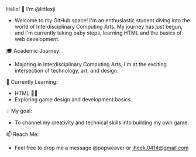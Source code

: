 Hello! 👋 I'm @littlexji
  
- Welcome to my GitHub space! I'm an enthusiastic student diving into the world of Interdisciplinary Computing Arts. My journey has just begun, and I'm currently taking baby steps, learning HTML and the basics of web development.

🎓 Academic Journey:
- Majoring in Interdisciplinary Computing Arts, I'm at the exciting intersection of technology, art, and design.

🌱 Currently Learning:
- HTML 👶🏻
- Exploring game design and development basics.

💡 My goal:
- To channel my creativity and technical skills into building my own game. 

📫 Reach Me:
- Feel free to drop me a message @popweaver or jheek.0414@gmail.com
<!---
littlexji/littlexji is a ✨ special ✨ repository because its `README.md` (this file) appears on your GitHub profile.
You can click the Preview link to take a look at your changes.
--->
